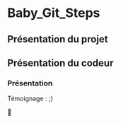 # Baby_Git_Steps

## Présentation du projet

## Présentation du codeur

### Présentation
Témoignage : 
 ;)

🥳

